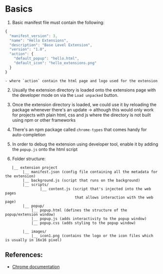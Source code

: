 # Basics

1. Basic manifest file must contain the following:

```js
{
  "manifest_version": 3,
  "name": "Hello Extensions",
  "description": "Base Level Extension",
  "version": "1.0",
  "action": {
    "default_popup": "hello.html",
    "default_icon": "hello_extensions.png"
  }
}
```

    - where `action` contain the html page and logo used for the extension

2. Usually the extension directory is loaded onto the extensions page with the developer mode on via the `Load unpacked` button.

3. Once the extension directory is loaded, we could use it by reloading the package whenever there's an update -> although this would only work for projects with plain html, css and js where the directory is not built using npm or other frameworks

4. There's an npm package called `chrome-types` that comes handy for auto-completion

5. In order to debug the extension using developer tool, enable it by adding the `popup.js` onto the html script

6. Folder structure:

```
   |__ extension project
        |__ manifest.json (config file containing all the metadata for the extension)
        |__ background.js (script that runs on the background)
        |__ scripts/
                |__ content.js (script that's injected into the web pages
                                that allows interaction with the web page)
        |__ popup/
            |__ popup.html (defines the structure of the popup/extension window)
            |__ popup.js (adds interactivity to the popup window)
            |__ popup.css (adds styling to the popup window)

        |__ images/
            |__ icon1.png (contains the logo or the icon files which is usually in 16x16 pixel)
```

## References:

- [Chrome documentation](https://developer.chrome.com/docs/extensions/get-started/tutorial/hello-world)

